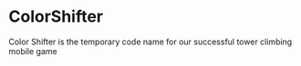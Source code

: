 # ColorShifter
Color Shifter is the temporary code name for our successful tower climbing mobile game
